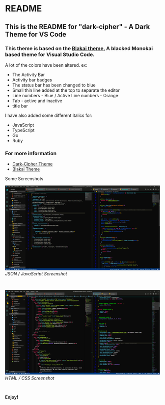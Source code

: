 # README

## This is the README for "dark-cipher" - A Dark Theme for VS Code

### This theme is based on the [Blakai theme](https://vscodethemes.com/e/asilverio.blackai-visual-studio-code), A blacked Monokai based theme for Visual Studio Code.

A lot of the colors have been altered. ex:

- The Activity Bar
- Activity bar badges
- The status bar has been changed to blue
- Small thin line added at the top to separate the editor
- Line numbers - Blue / Active Line numbers - Orange
- Tab - active and inactive
- title bar

I have also added some different italics for:

- JavaScript
- TypeScript
- Go
- Ruby

### For more information

- [Dark-Cipher Theme](https://github.com/Cipher-Coder/dark-cipher)
- [Blakai Theme](https://vscodethemes.com/e/asilverio.blackai-visual-studio-code)

Some Screenshots

![JSON/JS Screenshot](https://raw.githubusercontent.com/Cipher-Coder/dark-cipher/master/assets/jsonJs.png)
_JSON / JavaScript Screenshot_

&nbsp;

![HTML / CSS Screenshots](https://raw.githubusercontent.com/Cipher-Coder/dark-cipher/master/assets/htmlCssScreenshot.png)
_HTML / CSS Screenshot_

&nbsp;

**Enjoy!**
